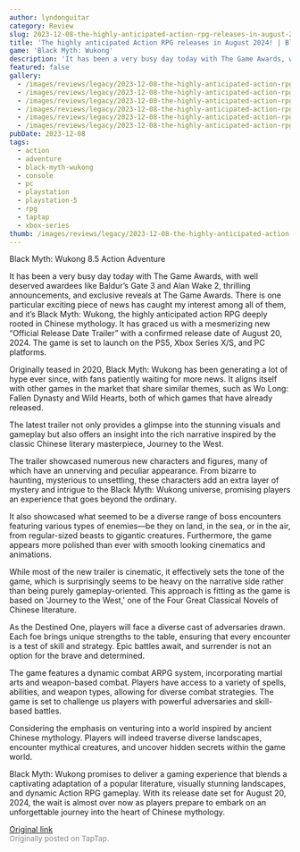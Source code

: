 ```yaml
---
author: lyndonguitar
category: Review
slug: 2023-12-08-the-highly-anticipated-action-rpg-releases-in-august-2024-black-myth-wukong
title: 'The highly anticipated Action RPG releases in August 2024! | Black Myth: Wukong'
game: 'Black Myth: Wukong'
description: 'It has been a very busy day today with The Game Awards, with well deserved awardees like Baldur’s Gate 3 and Alan Wake 2, thrilling announcements, and exclusive reveals at The Game Awards. There is one particular exciting piece of news has caught my interest among all of them, and it’s Black Myth: Wukong, the highly anticipated action RPG deeply rooted in Chinese mythology. It has graced us with a mesmerizing new “Official Release Date Trailer” with a confirmed release date of August 20, 2024. The game is set to launch on the PS5, Xbox Series X/S, and PC platforms.'
featured: false
gallery:
  - /images/reviews/legacy/2023-12-08-the-highly-anticipated-action-rpg-releases-in-august-2024--black-myth-wukong-0.avif
  - /images/reviews/legacy/2023-12-08-the-highly-anticipated-action-rpg-releases-in-august-2024--black-myth-wukong-1.avif
  - /images/reviews/legacy/2023-12-08-the-highly-anticipated-action-rpg-releases-in-august-2024--black-myth-wukong-2.avif
  - /images/reviews/legacy/2023-12-08-the-highly-anticipated-action-rpg-releases-in-august-2024--black-myth-wukong-3.avif
  - /images/reviews/legacy/2023-12-08-the-highly-anticipated-action-rpg-releases-in-august-2024--black-myth-wukong-4.avif
  - /images/reviews/legacy/2023-12-08-the-highly-anticipated-action-rpg-releases-in-august-2024--black-myth-wukong-5.avif
pubDate: 2023-12-08
tags:
  - action
  - adventure
  - black-myth-wukong
  - console
  - pc
  - playstation
  - playstation-5
  - rpg
  - taptap
  - xbox-series
thumb: /images/reviews/legacy/2023-12-08-the-highly-anticipated-action-rpg-releases-in-august-2024--black-myth-wukong-0.avif
---
```


Black Myth: Wukong
8.5
Action
Adventure

It has been a very busy day today with The Game Awards, with well deserved awardees like Baldur’s Gate 3 and Alan Wake 2, thrilling announcements, and exclusive reveals at The Game Awards. There is one particular exciting piece of news has caught my interest among all of them, and it’s Black Myth: Wukong, the highly anticipated action RPG deeply rooted in Chinese mythology. It has graced us with a mesmerizing new “Official Release Date Trailer” with a confirmed release date of August 20, 2024. The game is set to launch on the PS5, Xbox Series X/S, and PC platforms.

Originally teased in 2020, Black Myth: Wukong has been generating a lot of hype ever since, with fans patiently waiting for more news. It aligns itself with other games in the market that share similar themes, such as Wo Long: Fallen Dynasty and Wild Hearts, both of which games that have already released.

The latest trailer not only provides a glimpse into the stunning visuals and gameplay but also offers an insight into the rich narrative inspired by the classic Chinese literary masterpiece, Journey to the West.

The trailer showcased numerous new characters and figures, many of which have an unnerving and peculiar appearance. From bizarre to haunting, mysterious to unsettling, these characters add an extra layer of mystery and intrigue to the Black Myth: Wukong universe, promising players an experience that goes beyond the ordinary.

It also showcased what seemed to be a diverse range of boss encounters featuring various types of enemies—be they on land, in the sea, or in the air, from regular-sized beasts to gigantic creatures. Furthermore, the game appears more polished than ever with smooth looking cinematics and animations.

While most of the new trailer is cinematic, it effectively sets the tone of the game, which is surprisingly seems to be heavy on the narrative side rather than being purely gameplay-oriented. This approach is fitting as the game is based on 'Journey to the West,' one of the Four Great Classical Novels of Chinese literature.

As the Destined One, players will face a diverse cast of adversaries drawn. Each foe brings unique strengths to the table, ensuring that every encounter is a test of skill and strategy. Epic battles await, and surrender is not an option for the brave and determined.

The game features a dynamic combat ARPG system, incorporating martial arts and weapon-based combat. Players have access to a variety of spells, abilities, and weapon types, allowing for diverse combat strategies. The game is set to challenge us players with powerful adversaries and skill-based battles.

Considering the emphasis on venturing into a world inspired by ancient Chinese mythology. Players will indeed traverse diverse landscapes, encounter mythical creatures, and uncover hidden secrets within the game world.

Black Myth: Wukong promises to deliver a gaming experience that blends a captivating adaptation of a popular literature, visually stunning landscapes, and dynamic Action RPG gameplay. With its release date set for August 20, 2024, the wait is almost over now as players prepare to embark on an unforgettable journey into the heart of Chinese mythology.

[Original link](https://www.taptap.io/post/6640831)<br><span style="font-size: 0.95em; color: #888;">Originally posted on TapTap.</span>